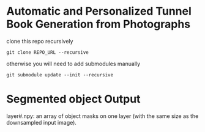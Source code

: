 # Automatic and Personalized Tunnel Book Generation from Photographs
clone this repo recursively
```
git clone REPO_URL --recursive
```
otherwise you will need to add submodules manually
```
git submodule update --init --recursive
```

# Segmented object Output
layer#.npy: an array of object masks on one layer (with the same size as the downsampled input image).

